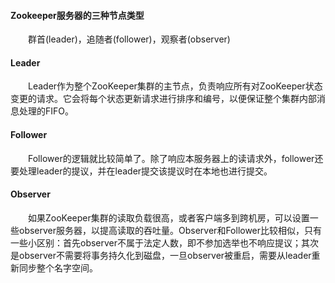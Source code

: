 #### Zookeeper服务器的三种节点类型
<div style="text-indent:2em">群首(leader)，追随者(follower)，观察者(observer)</div>

#### Leader
<div style="text-indent:2em">Leader作为整个ZooKeeper集群的主节点，负责响应所有对ZooKeeper状态变更的请求。它会将每个状态更新请求进行排序和编号，以便保证整个集群内部消息处理的FIFO。</div>

#### Follower
<div style="text-indent:2em">Follower的逻辑就比较简单了。除了响应本服务器上的读请求外，follower还要处理leader的提议，并在leader提交该提议时在本地也进行提交。</div>

#### Observer
<div style="text-indent:2em">如果ZooKeeper集群的读取负载很高，或者客户端多到跨机房，可以设置一些observer服务器，以提高读取的吞吐量。Observer和Follower比较相似，只有一些小区别：首先observer不属于法定人数，即不参加选举也不响应提议；其次是observer不需要将事务持久化到磁盘，一旦observer被重启，需要从leader重新同步整个名字空间。</div>